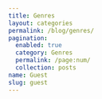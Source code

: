 ```yaml
---
title: Genres
layout: categories
permalink: /blog/genres/
pagination:
  enabled: true
  category: Genres
  permalink: /page:num/
  collection: posts
name: Guest
slug: guest
---
```

